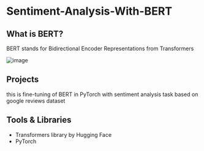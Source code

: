 # Sentiment-Analysis-With-BERT
## What is BERT?
BERT stands for Bidirectional Encoder Representations from Transformers

![image](https://user-images.githubusercontent.com/81481676/194920937-23194a40-deba-4cdc-9b83-f0d66f7b2e91.png)


## Projects 
this is fine-tuning of BERT in PyTorch with sentiment analysis task based on google reviews dataset

## Tools & Libraries
* Transformers library by Hugging Face
* PyTorch
